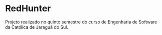 # RedHunter
Projeto realizado no quinto semestre do curso de Engenharia de Software da Católica de Jaraguá do Sul.
